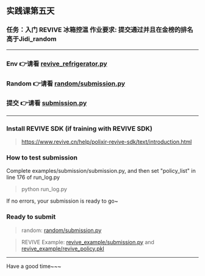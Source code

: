 ## 实践课第五天

### 任务：入门 REVIVE 冰箱控温 作业要求: 提交通过并且在金榜的排名高于Jidi_random


---
### Env 👉请看 [revive_refrigerator.py](env/revive_refrigerator.py)

### Random 👉请看 [random/submission.py](examples/random/submission.py)

### 提交 👉请看 [submission.py](examples/random/submission.py)

---

### Install REVIVE SDK (if training with REVIVE SDK)
>https://www.revive.cn/help/polixir-revive-sdk/text/introduction.html

### How to test submission

Complete examples/submission/submission.py, and then set "policy_list" in line 176 of run_log.py
>python run_log.py 

If no errors, your submission is ready to go~


### Ready to submit
> random: [random/submission.py](examples/random/submission.py)

> REVIVE Example: [revive_example/submission.py](examples/revive_example/submission.py) 
> and [revive_example/revive_policy.pkl](examples/revive_example/revive_policy.pkl)


___
Have a good time~~~